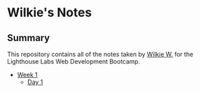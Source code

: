 # Wilkie's Notes

## Summary 

This repository contains all of the notes taken by [Wilkie W.](https://github.com/Wwong154) for the Lighthouse Labs Web Development Bootcamp.

* [Week 1](/Week_1)
  * [Day 1](/Week_1/Day_1)
